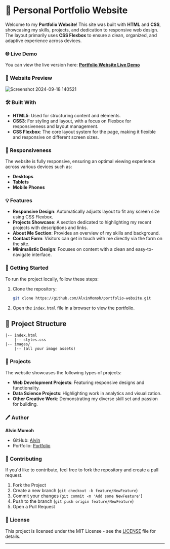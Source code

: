 
# 💼 Personal Portfolio Website

Welcome to my **Portfolio Website**! This site was built with **HTML** and **CSS**, showcasing my skills, projects, and dedication to responsive web design. The layout primarily uses **CSS Flexbox** to ensure a clean, organized, and adaptive experience across devices.

### 🌐 Live Demo

You can view the live version here: [**Portfolio Website Live Demo**](https://daitamonk.github.io/Alvins-portfolio-website/index.html)

### 📸 Website Preview

![Screenshot 2024-09-18 140521](https://github.com/user-attachments/assets/159d8276-20a8-4755-bd05-eee59e583459)

### 🛠️ Built With

- **HTML5**: Used for structuring content and elements.
- **CSS3**: For styling and layout, with a focus on Flexbox for responsiveness and layout management.
- **CSS Flexbox**: The core layout system for the page, making it flexible and responsive on different screen sizes.
  
### 📱 Responsiveness

The website is fully responsive, ensuring an optimal viewing experience across various devices such as:

- **Desktops**
- **Tablets**
- **Mobile Phones**

### 💡 Features

- **Responsive Design**: Automatically adjusts layout to fit any screen size using CSS Flexbox.
- **Projects Showcase**: A section dedicated to highlighting my recent projects with descriptions and links.
- **About Me Section**: Provides an overview of my skills and background.
- **Contact Form**: Visitors can get in touch with me directly via the form on the site.
- **Minimalistic Design**: Focuses on content with a clean and easy-to-navigate interface.

### 🚀 Getting Started

To run the project locally, follow these steps:

1. Clone the repository:
   ```bash
   git clone https://github.com/AlvinMomoh/portfolio-website.git
   ```
2. Open the `index.html` file in a browser to view the portfolio.

## 📂 Project Structure

```plaintext
|-- index.html
    |-- styles.css
|-- images/
    |-- (all your image assets)
```

### 💼 Projects

The website showcases the following types of projects:
- **Web Development Projects**: Featuring responsive designs and functionality.
- **Data Science Projects**: Highlighting work in analytics and visualization.
- **Other Creative Work**: Demonstrating my diverse skill set and passion for building.

### 🖊️ Author

**Alvin Momoh**

- GitHub: [Alvin](https://github.com/DaitaMonk?tab=repositories)
- Portfolio: [Portfolio](https://daitamonk.github.io/Alvins-portfolio-website/index.html)

### 🤝 Contributing

If you'd like to contribute, feel free to fork the repository and create a pull request.

1. Fork the Project
2. Create a new branch (`git checkout -b feature/NewFeature`)
3. Commit your changes (`git commit -m 'Add some NewFeature'`)
4. Push to the branch (`git push origin feature/NewFeature`)
5. Open a Pull Request

### 📄 License

This project is licensed under the MIT License - see the [LICENSE](LICENSE) file for details.

---

